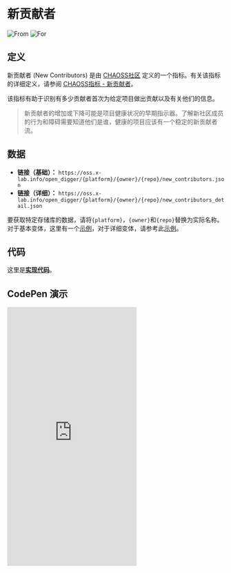 # 新贡献者

![From](https://img.shields.io/badge/来自-CHAOSS-blue) ![For](https://img.shields.io/badge/用于-仓库-blue)

## 定义

新贡献者 (New Contributors) 是由 [CHAOSS社区](https://chaoss.community) 定义的一个指标。有关该指标的详细定义，请参阅 [CHAOSS指标 - 新贡献者](https://chaoss.community/kb/metric-new-contributors/)。

该指标有助于识别有多少贡献者首次为给定项目做出贡献以及有关他们的信息。

> 新贡献者的增加或下降可能是项目健康状况的早期指示器。了解新社区成员的行为和障碍需要知道他们是谁，健康的项目应该有一个稳定的新贡献者流。

## 数据

- **链接（基础）：** `https://oss.x-lab.info/open_digger/{platform}/{owner}/{repo}/new_contributors.json`
- **链接（详细）：** `https://oss.x-lab.info/open_digger/{platform}/{owner}/{repo}/new_contributors_detail.json`

要获取特定存储库的数据，请将`{platform}`，`{owner}`和`{repo}`替换为实际名称。对于基本变体，这里有一个[示例](https://oss.x-lab.info/open_digger/github/X-lab2017/open-digger/new_contributors.json)，对于详细变体，请参考此[示例](https://oss.x-lab.info/open_digger/github/X-lab2017/open-digger/new_contributors_detail.json)。

## 代码

这里是[**实现代码**](https://github.com/X-lab2017/open-digger/blob/master/src/metrics/chaoss.ts#L862)。

## CodePen 演示

<iframe height="600" scrolling="no" title="OpenDigger - [CHAOSS] Developer Status" src="https://codepen.io/frank-zsy/embed/RwBmpYZ?default-tab=js%2Cresult&editable=true" frameborder="no" loading="lazy" allowtransparency="true" allowfullscreen="true">
  See the Pen <a href="https://codepen.io/frank-zsy/pen/RwBmpYZ">
  OpenDigger - [CHAOSS] Developer Status</a> by Frank Zhao (<a href="https://codepen.io/frank-zsy">@frank-zsy</a>)
  on <a href="https://codepen.io">CodePen</a>.
</iframe>
